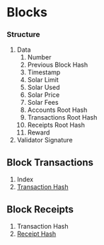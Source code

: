 
# Blocks

### Structure

1. Data
    1. Number
    2. Previous Block Hash
    3. Timestamp
    4. Solar Limit
    5. Solar Used
    6. Solar Price
    7. Solar Fees
    8. Accounts Root Hash
    9. Transactions Root Hash
    10. Receipts Root Hash
    12. Reward
2. Validator Signature

## Block Transactions

1. Index
2. [Transaction Hash](https://github.com/astreuos/astreuos-specifications/blob/main/blockchain/transactions.md)

## Block Receipts

1. Transaction Hash
2. [Receipt Hash](https://github.com/astreuos/astreuos-specifications/blob/main/blockchain/receipts.md)